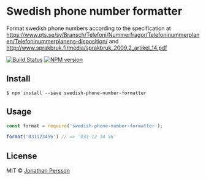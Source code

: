 # Swedish phone number formatter

Format swedish phone numbers according to the specification at <https://www.pts.se/sv/Bransch/Telefoni/Nummerfragor/Telefoninummerplanen/Telefoninummerplanens-disposition/> and <http://www.sprakbruk.fi/media/sprakbruk_2009.2_artikel_14.pdf>

[![Build Status][travis-image]][travis-url]
[![NPM version][npm-image]][npm-url]


## Install

```
$ npm install --save swedish-phone-number-formatter
```


## Usage

```js
const format = require('swedish-phone-number-formatter');

format('031123456') // => '031-12 34 56'
```


## License

MIT © [Jonathan Persson](https://github.com/jonathanp)

[npm-url]: https://npmjs.org/package/swedish-phone-number-formatter
[npm-image]: https://badge.fury.io/js/swedish-phone-number-formatter.svg
[travis-image]: https://travis-ci.org/jonathanp/swedish-phone-number-formatter.svg
[travis-url]: https://travis-ci.org/jonathanp/swedish-phone-number-formatter